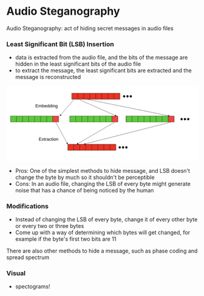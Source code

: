 # Audio Steganography

Audio Steganography: act of hiding secret messages in audio files

### Least Significant Bit (LSB) Insertion

* data is extracted from the audio file, and the bits of the message are hidden in the least significant bits of the audio file
* to extract the message, the least significant bits are extracted and the message is reconstructed

![Alt text](./LSBvisual.png "LSB visual")

* Pros: One of the simplest methods to hide message, and LSB doesn't change the byte by much so it shouldn't be perceptible
* Cons: In an audio file, changing the LSB of every byte might generate noise that has a chance of being noticed by the human

### Modifications

* Instead of changing the LSB of every byte, change it of every other byte or every two or three bytes
* Come up with a way of determining which bytes will get changed, for example if the byte's first two bits are 11

There are also other methods to hide a message, such as phase coding and spread spectrum

### Visual
* spectograms!

